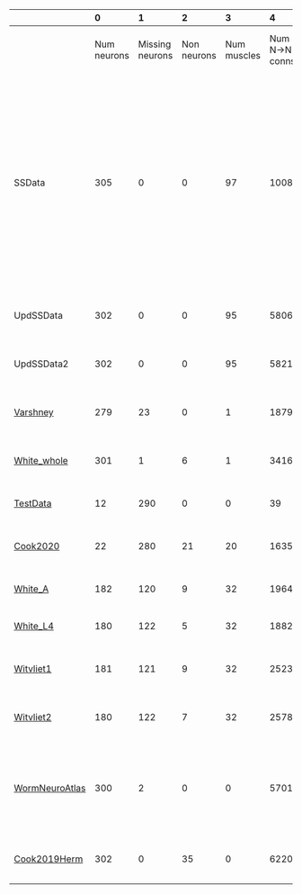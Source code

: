 |                                          | 0           | 1               | 2           | 3           | 4              | 5              | 6              | 7                                                                                                                                                                                         | 8                                                                                                                                                                    |
|:-----------------------------------------|:------------|:----------------|:------------|:------------|:---------------|:---------------|:---------------|:------------------------------------------------------------------------------------------------------------------------------------------------------------------------------------------|:---------------------------------------------------------------------------------------------------------------------------------------------------------------------|
|                                          | Num neurons | Missing neurons | Non neurons | Num muscles | Num N->N conns | Num N with ->M | Num N->M conns | N->N neurotrans.                                                                                                                                                                          | N->M neurotrans.                                                                                                                                                     |
| SSData                                   | 305         | 0               | 0           | 97          | 10089          | 127            | 564            | ACh (1182)<br/>ACh_Tyr (87)<br/>Dopamine (360)<br/>FMRFam (741)<br/>GABA (600)<br/>Gen_GJ (3252)<br/>Glu (2886)<br/>Octapamine (60)<br/>5HT (534)<br/>5HT_ACh (312)<br/>5HT_Glu (75)<br/> | **MISSING** (2)<br/>ACh (377)<br/>AChplus_Tyr (6)<br/>Dopamine (1)<br/>FMRFam (3)<br/>FRMFemide (5)<br/>GABA (126)<br/>Glu (35)<br/>5HT (1)<br/>5HTplus_ACh (8)<br/> |
| UpdSSData                                | 302         | 0               | 0           | 95          | 5806           | 254            | 1118           | ACh (3581)<br/>GABA (57)<br/>Gen_GJ (2168)<br/>                                                                                                                                           | ACh (808)<br/>GABA (116)<br/>Gen_GJ (194)<br/>                                                                                                                       |
| UpdSSData2                               | 302         | 0               | 0           | 95          | 5821           | 254            | 1118           | ACh (3596)<br/>GABA (57)<br/>Gen_GJ (2168)<br/>                                                                                                                                           | ACh (808)<br/>GABA (116)<br/>Gen_GJ (194)<br/>                                                                                                                       |
| [Varshney](Varshney_data.md)             | 279         | 23              | 0           | 1           | 18792          | 115            | 153            | Gen_CS (15699)<br/>Gen_GJ (3093)<br/>                                                                                                                                                     | Gen_CS (153)<br/>                                                                                                                                                    |
| [White_whole](White_whole_data.md)       | 301         | 1               | 6           | 1           | 3416           | 114            | 114            | ACh (2231)<br/>GABA (35)<br/>Gen_GJ (1150)<br/>                                                                                                                                           | ACh (96)<br/>GABA (18)<br/>                                                                                                                                          |
| [TestData](Test_data.md)                 | 12          | 290             | 0           | 0           | 39             | 0              | 0              | ACh (21)<br/>GABA (9)<br/>Gen_GJ (9)<br/>                                                                                                                                                 |                                                                                                                                                                      |
| [Cook2020](Cook2020_data.md)             | 22          | 280             | 21          | 20          | 1635           | 20             | 545            | Gen_CS (891)<br/>Gen_GJ (744)<br/>                                                                                                                                                        | Gen_CS (295)<br/>Gen_GJ (250)<br/>                                                                                                                                   |
| [White_A](White_A_data.md)               | 182         | 120             | 9           | 32          | 1964           | 38             | 205            | ACh (1424)<br/>Gen_GJ (540)<br/>                                                                                                                                                          | ACh (205)<br/>                                                                                                                                                       |
| [White_L4](White_L4_data.md)             | 180         | 122             | 5           | 32          | 1882           | 38             | 176            | ACh (1304)<br/>Gen_GJ (578)<br/>                                                                                                                                                          | ACh (176)<br/>                                                                                                                                                       |
| [Witvliet1](Witvliet1_data.md)           | 181         | 121             | 9           | 32          | 2523           | 58             | 230            | Gen_CS (1979)<br/>Gen_GJ (544)<br/>                                                                                                                                                       | Gen_CS (230)<br/>                                                                                                                                                    |
| [Witvliet2](Witvliet2_data.md)           | 180         | 122             | 7           | 32          | 2578           | 47             | 216            | Gen_CS (1970)<br/>Gen_GJ (608)<br/>                                                                                                                                                       | Gen_CS (216)<br/>                                                                                                                                                    |
| [WormNeuroAtlas](WormNeuroAtlas_data.md) | 300         | 2               | 0           | 0           | 5701           | 0              | 0              | ACh (1802)<br/>GABA (322)<br/>Gen_CS (667)<br/>Gen_GJ (1650)<br/>Glu (1260)<br/>                                                                                                          |                                                                                                                                                                      |
| [Cook2019Herm](Cook2019Herm_data.md)     | 302         | 0               | 35          | 0           | 6220           | 0              | 0              | ACh (3765)<br/>GABA (63)<br/>Gen_GJ (2392)<br/>                                                                                                                                           |                                                                                                                                                                      |